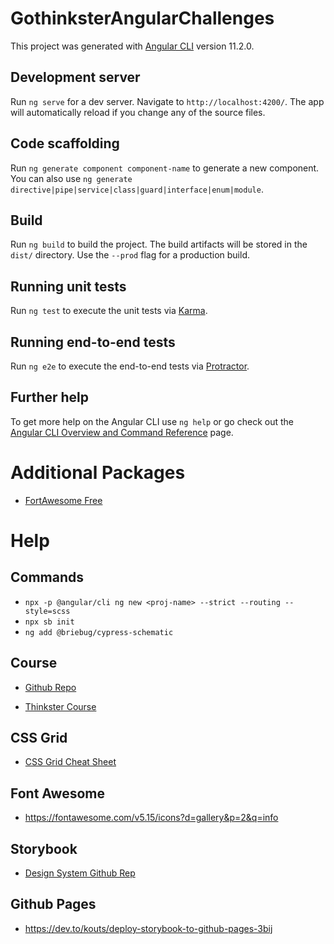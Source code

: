 # GothinksterAngularChallenges

This project was generated with [Angular CLI](https://github.com/angular/angular-cli) version 11.2.0.

## Development server

Run `ng serve` for a dev server. Navigate to `http://localhost:4200/`. The app will automatically reload if you change any of the source files.

## Code scaffolding

Run `ng generate component component-name` to generate a new component. You can also use `ng generate directive|pipe|service|class|guard|interface|enum|module`.

## Build

Run `ng build` to build the project. The build artifacts will be stored in the `dist/` directory. Use the `--prod` flag for a production build.

## Running unit tests

Run `ng test` to execute the unit tests via [Karma](https://karma-runner.github.io).

## Running end-to-end tests

Run `ng e2e` to execute the end-to-end tests via [Protractor](http://www.protractortest.org/).

## Further help

To get more help on the Angular CLI use `ng help` or go check out the [Angular CLI Overview and Command Reference](https://angular.io/cli) page.

# Additional Packages

- [FortAwesome Free](https://www.npmjs.com/package/@fortawesome/fontawesome-free)

# Help

## Commands

- `npx -p @angular/cli ng new <proj-name> --strict --routing --style=scss`
- `npx sb init`
- `ng add @briebug/cypress-schematic`

## Course

- [Github Repo](https://github.com/PizzaPokerGuy/100-angular-challenges/tree/master/src/app/components)

- [Thinkster Course](https://thinkster.io/tutorials/100-angular-challenge-challenges)

## CSS Grid

- [CSS Grid Cheat Sheet](https://grid.malven.co/)

## Font Awesome

- https://fontawesome.com/v5.15/icons?d=gallery&p=2&q=info

## Storybook

- [Design System Github Rep](https://github.com/storybookjs/design-system/blob/master/src/Intro.stories.mdx)

## Github Pages

- https://dev.to/kouts/deploy-storybook-to-github-pages-3bij
